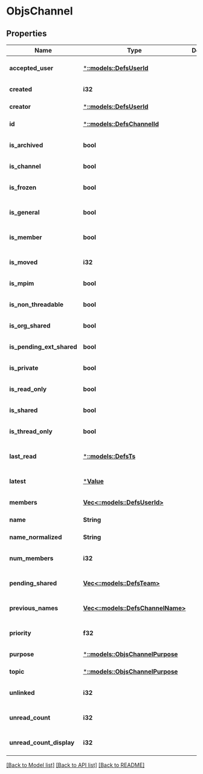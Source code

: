 # ObjsChannel

## Properties
Name | Type | Description | Notes
------------ | ------------- | ------------- | -------------
**accepted_user** | [***::models::DefsUserId**](defs_user_id.md) |  | [optional] [default to null]
**created** | **i32** |  | [default to null]
**creator** | [***::models::DefsUserId**](defs_user_id.md) |  | [default to null]
**id** | [***::models::DefsChannelId**](defs_channel_id.md) |  | [default to null]
**is_archived** | **bool** |  | [optional] [default to null]
**is_channel** | **bool** |  | [default to null]
**is_frozen** | **bool** |  | [optional] [default to null]
**is_general** | **bool** |  | [optional] [default to null]
**is_member** | **bool** |  | [optional] [default to null]
**is_moved** | **i32** |  | [optional] [default to null]
**is_mpim** | **bool** |  | [default to null]
**is_non_threadable** | **bool** |  | [optional] [default to null]
**is_org_shared** | **bool** |  | [default to null]
**is_pending_ext_shared** | **bool** |  | [optional] [default to null]
**is_private** | **bool** |  | [default to null]
**is_read_only** | **bool** |  | [optional] [default to null]
**is_shared** | **bool** |  | [default to null]
**is_thread_only** | **bool** |  | [optional] [default to null]
**last_read** | [***::models::DefsTs**](defs_ts.md) |  | [optional] [default to null]
**latest** | [***Value**](Value.md) |  | [optional] [default to null]
**members** | [**Vec<::models::DefsUserId>**](defs_user_id.md) |  | [default to null]
**name** | **String** |  | [default to null]
**name_normalized** | **String** |  | [default to null]
**num_members** | **i32** |  | [optional] [default to null]
**pending_shared** | [**Vec<::models::DefsTeam>**](defs_team.md) |  | [optional] [default to null]
**previous_names** | [**Vec<::models::DefsChannelName>**](defs_channel_name.md) |  | [optional] [default to null]
**priority** | **f32** |  | [optional] [default to null]
**purpose** | [***::models::ObjsChannelPurpose**](objs_channel_purpose.md) |  | [default to null]
**topic** | [***::models::ObjsChannelPurpose**](objs_channel_purpose.md) |  | [default to null]
**unlinked** | **i32** |  | [optional] [default to null]
**unread_count** | **i32** |  | [optional] [default to null]
**unread_count_display** | **i32** |  | [optional] [default to null]

[[Back to Model list]](../README.md#documentation-for-models) [[Back to API list]](../README.md#documentation-for-api-endpoints) [[Back to README]](../README.md)


